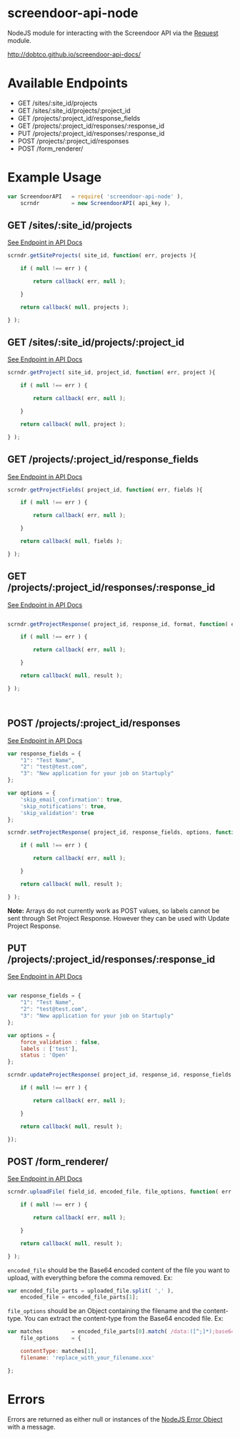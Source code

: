 # screendoor-api-node
NodeJS module for interacting with the Screendoor API via the [Request](https://www.npmjs.com/package/request) module.

http://dobtco.github.io/screendoor-api-docs/

# Available Endpoints

* GET /sites/:site_id/projects
* GET /sites/:site_id/projects/:project_id
* GET /projects/:project_id/response_fields
* GET /projects/:project_id/responses/:response_id
* PUT /projects/:project_id/responses/:response_id
* POST /projects/:project_id/responses
* POST /form_renderer/

# Example Usage

``` javascript
var ScreendoorAPI 	= require( 'screendoor-api-node' ),
	scrndr			= new ScreendoorAPI( api_key ),
```

## GET /sites/:site_id/projects

[ See Endpoint in API Docs ](http://dobtco.github.io/screendoor-api-docs/#list-a-site's-projects)

``` javascript
scrndr.getSiteProjects( site_id, function( err, projects ){

	if ( null !== err ) {

		return callback( err, null );

	}

	return callback( null, projects );

} );
```

## GET /sites/:site_id/projects/:project_id

[ See Endpoint in API Docs ](http://dobtco.github.io/screendoor-api-docs/#retrieve-a-single-project)

``` javascript
scrndr.getProject( site_id, project_id, function( err, project ){

	if ( null !== err ) {

		return callback( err, null );

	}

	return callback( null, project );

} );

```

## GET /projects/:project_id/response_fields

[ See Endpoint in API Docs ](http://dobtco.github.io/screendoor-api-docs/#list-a-project's-response-fields)

``` javascript
scrndr.getProjectFields( project_id, function( err, fields ){

	if ( null !== err ) {

		return callback( err, null );

	}

	return callback( null, fields );

} );

```

## GET /projects/:project_id/responses/:response_id

[ See Endpoint in API Docs ](http://dobtco.github.io/screendoor-api-docs/#retrieve-a-single-response)

``` javascript

scrndr.getProjectResponse( project_id, response_id, format, function( err, result ){

	if ( null !== err ) {

		return callback( err, null );

	}

	return callback( null, result );

} );




```

## POST /projects/:project_id/responses

[ See Endpoint in API Docs ](http://dobtco.github.io/screendoor-api-docs/#create-a-response)

``` javascript
var response_fields = {
	"1": "Test Name",
    "2": "test@test.com",
    "3": "New application for your job on Startuply"
};

var options = {
	'skip_email_confirmation': true,
	'skip_notifications': true,
	'skip_validation': true
};

scrndr.setProjectResponse( project_id, response_fields, options, function( err, result ){

	if ( null !== err ) {

		return callback( err, null );

	}

	return callback( null, result );

} );

```

**Note:** Arrays do not currently work as POST values, so labels cannot be sent through Set Project Response. However they can be used with Update Project Response.

## PUT /projects/:project_id/responses/:response_id

[ See Endpoint in API Docs ](http://dobtco.github.io/screendoor-api-docs/#update-a-response)

``` javascript

var response_fields = {
	"1": "Test Name",
    "2": "test@test.com",
    "3": "New application for your job on Startuply"
};

var options = {
	force_validation : false,
	labels : ['test'],
	status : 'Open'
};

scrndr.updateProjectResponse( project_id, response_id, response_fields, options, function( err, result ){

	if ( null !== err ) {

		return callback( err, null );

	}

	return callback( null, result );

});

```

## POST /form_renderer/

[ See Endpoint in API Docs ](http://dobtco.github.io/screendoor-api-docs/#spec-for-the-response-hash)


``` javascript
scrndr.uploadFile( field_id, encoded_file, file_options, function( err, result ) {

	if ( null !== err ) {

		return callback( err, null );

	}

	return callback( null, result );

} );
```

`encoded_file` should be the Base64 encoded content of the file you want to upload, with everything before the comma removed. Ex:

``` javascript
var encoded_file_parts = uploaded_file.split( ',' ),
	encoded_file = encoded_file_parts[1];
```

`file_options` should be an Object containing the filename and the content-type. You can extract the content-type from the Base64 encoded file. Ex:

``` javascript
var matches 		= encoded_file_parts[0].match( /data:([^;]*);base64/ ),
	file_options 	= {

	contentType: matches[1],
	filename: 'replace_with_your_filename.xxx'

};
```

# Errors

Errors are returned as either null or instances of the [ NodeJS Error Object ](https://nodejs.org/api/errors.html) with a message.

